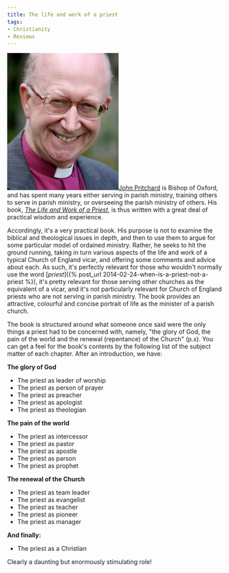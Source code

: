 ```yaml
---
title: The life and work of a priest
tags:
- Christianity
- Reviews
---
```

[<img src="/assets/johnpritchard.jpg" title="John Pritchard" alt="John Pritchard" class="alignright">John Pritchard](http://www.oxford.anglican.org/who-we-are/oxford/bishop-of-oxford/) is Bishop of Oxford, and has spent many years either serving in parish ministry, training others to serve in parish ministry, or overseeing the parish ministry of others. His book, [_The Life and Work of a Priest_](http://www.spckpublishing.co.uk/shop/life-and-work-of-a-priest-the/), is thus written with a great deal of practical wisdom and experience.

Accordingly, it's a very practical book. His purpose is not to examine the biblical and theological issues in depth, and then to use them to argue for some particular model of ordained ministry. Rather, he seeks to hit the ground running, taking in turn various aspects of the life and work of a typical Church of England vicar, and offering some comments and advice about each. As such, it's perfectly relevant for those who wouldn't normally use the word [_priest_]({% post_url 2014-02-24-when-is-a-priest-not-a-priest %}), it's pretty relevant for those serving other churches as the equivalent of a vicar, and it's not particularly relevant for Church of England priests who are not serving in parish ministry. The book provides an attractive, colourful and concise portrait of life as the minister of a parish church.

The book is structured around what someone once said were the only things a priest had to be concerned with, namely, "the glory of God, the pain of the world and the renewal (repentance) of the Church" (p.x). You can get a feel for the book's contents by the following list of the subject matter of each chapter. After an introduction, we have:

**The glory of God**

- The priest as leader of worship
- The priest as person of prayer
- The priest as preacher
- The priest as apologist
- The priest as theologian

**The pain of the world**

- The priest as intercessor
- The priest as pastor
- The priest as apostle
- The priest as parson
- The priest as prophet

**The renewal of the Church**

- The priest as team leader
- The priest as evangelist
- The priest as teacher
- The priest as pioneer
- The priest as manager

**And finally:**

- The priest as a Christian

Clearly a daunting but enormously stimulating role!
